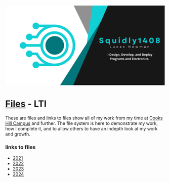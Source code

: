 ![Header](https://raw.githubusercontent.com/Squidly1408/folders/main/images/banner.png)
# [Files]() - LTI
These are files and links to files show all of my work from my time at [Cooks Hill Campus](https://cookshill-s.schools.nsw.gov.au/) and further. The file system is here to demonstrate my work, how I complete it, and to allow others to have an indepth look at my work and growth. 
### links to files
- [2021]()
- [2022]()
- [2023]()
- [2024]()